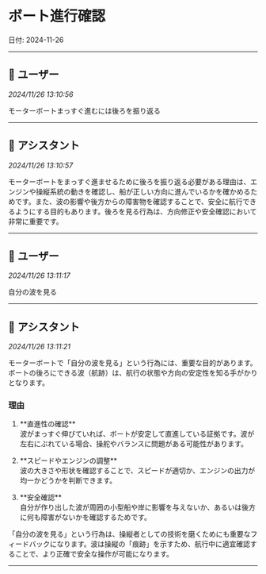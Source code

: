 # ボート進行確認

日付: 2024-11-26

---

## 👤 ユーザー
*2024/11/26 13:10:56*

モーターボートまっすぐ進むには後ろを振り返る

---

## 🤖 アシスタント
*2024/11/26 13:10:57*

モーターボートをまっすぐ進ませるために後ろを振り返る必要がある理由は、エンジンや操縦系統の動きを確認し、船が正しい方向に進んでいるかを確かめるためです。また、波の影響や後方からの障害物を確認することで、安全に航行できるようにする目的もあります。後ろを見る行為は、方向修正や安全確認において非常に重要です。

---

## 👤 ユーザー
*2024/11/26 13:11:17*

自分の波を見る

---

## 🤖 アシスタント
*2024/11/26 13:11:21*

モーターボートで「自分の波を見る」という行為には、重要な目的があります。ボートの後ろにできる波（航跡）は、航行の状態や方向の安定性を知る手がかりとなります。

### 理由
1. \*\*直進性の確認\*\*  
   波がまっすぐ伸びていれば、ボートが安定して直進している証拠です。波が左右にぶれている場合、操舵やバランスに問題がある可能性があります。

2. \*\*スピードやエンジンの調整\*\*  
   波の大きさや形状を確認することで、スピードが適切か、エンジンの出力が均一かどうかを判断できます。

3. \*\*安全確認\*\*  
   自分が作り出した波が周囲の小型船や岸に影響を与えないか、あるいは後方に何も障害がないかを確認するためです。

「自分の波を見る」という行為は、操縦者としての技術を磨くためにも重要なフィードバックになります。波は操縦の「痕跡」を示すため、航行中に適宜確認することで、より正確で安全な操作が可能になります。

---
